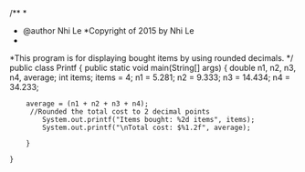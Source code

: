 /**
 * 
 * @author Nhi Le
 *Copyright of 2015 by Nhi Le
 *
 *This program is for displaying bought items by using rounded decimals.
 */
public class Printf {
	public static void main(String[] args) {
		double n1, n2, n3, n4, average;
		int items;
		items = 4;
		n1 = 5.281;
		n2 = 9.333;
		n3 = 14.434;
		n4 = 34.233;
		
		average = (n1 + n2 + n3 + n4);
		 //Rounded the total cost to 2 decimal points
			System.out.printf("Items bought: %2d items", items);
			System.out.printf("\nTotal cost: $%1.2f", average);
		
		}

	}


